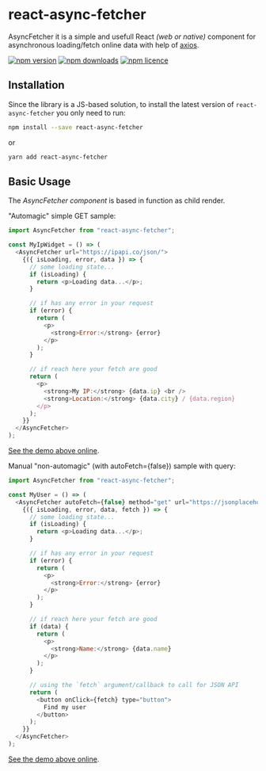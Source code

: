 # react-async-fetcher

AsyncFetcher it is a simple and usefull React _(web or native)_ component for asynchronous loading/fetch online data with help of [axios](https://github.com/axios/axios).

[![npm version](http://img.shields.io/npm/v/react-async-fetcher.svg?style=flat-square)](https://npmjs.org/package/react-async-fetcher "View this project on npm")
[![npm downloads](http://img.shields.io/npm/dm/react-async-fetcher.svg?style=flat-square)](https://npmjs.org/package/react-async-fetcher "View this project on npm")
[![npm licence](http://img.shields.io/npm/l/react-async-fetcher.svg?style=flat-square)](https://npmjs.org/package/react-async-fetcher "View this project on npm")

## Installation

Since the library is a JS-based solution, to install the latest version of `react-async-fetcher` you only need to run:

```bash
npm install --save react-async-fetcher
```

or

```bash
yarn add react-async-fetcher
```

## Basic Usage

The _AsyncFetcher component_ is based in function as child render.

"Automagic" simple GET sample:

```javascript
import AsyncFetcher from "react-async-fetcher";

const MyIpWidget = () => (
  <AsyncFetcher url="https://ipapi.co/json/">
    {({ isLoading, error, data }) => {
      // some loading state...
      if (isLoading) {
        return <p>Loading data...</p>;
      }

      // if has any error in your request
      if (error) {
        return (
          <p>
            <strong>Error:</strong> {error}
          </p>
        );
      }

      // if reach here your fetch are good
      return (
        <p>
          <strong>My IP:</strong> {data.ip} <br />
          <strong>Location:</strong> {data.city} / {data.region}
        </p>
      );
    }}
  </AsyncFetcher>
);
```

[See the demo above online](https://codesandbox.io/s/8k2k96z25l).

Manual "non-automagic" (with autoFetch={false}) sample with query:

```javascript
import AsyncFetcher from "react-async-fetcher";

const MyUser = () => (
  <AsyncFetcher autoFetch={false} method="get" url="https://jsonplaceholder.typicode.com/users" params={{ id: "1" }}>
    {({ isLoading, error, data, fetch }) => {
      // some loading state...
      if (isLoading) {
        return <p>Loading data...</p>;
      }

      // if has any error in your request
      if (error) {
        return (
          <p>
            <strong>Error:</strong> {error}
          </p>
        );
      }

      // if reach here your fetch are good
      if (data) {
        return (
          <p>
            <strong>Name:</strong> {data.name}
          </p>
        );
      }

      // using the `fetch` argument/callback to call for JSON API
      return (
        <button onClick={fetch} type="button">
          Find my user
        </button>
      );
    }}
  </AsyncFetcher>
);
```

[See the demo above online](https://codesandbox.io/s/98joov34qy).
